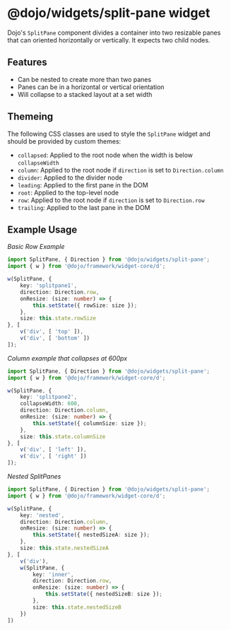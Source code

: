 # @dojo/widgets/split-pane widget

Dojo's `SplitPane` component divides a container into two resizable panes that can oriented horizontally or vertically. It expects two child nodes.

## Features

- Can be nested to create more than two panes
- Panes can be in a horizontal or vertical orientation
- Will collapse to a stacked layout at a set width

## Themeing

The following CSS classes are used to style the `SplitPane` widget and should be provided by custom themes:

- `collapsed`: Applied to the root node when the width is below `collapseWidth`
- `column`: Applied to the root node if `direction` is set to `Direction.column`
- `divider`: Applied to the divider node
- `leading`: Applied to the first pane in the DOM
- `root`: Applied to the top-level node
- `row`: Applied to the root node if `direction` is set to `Direction.row`
- `trailing`: Applied to the last pane in the DOM

## Example Usage

*Basic Row Example*
```typescript
import SplitPane, { Direction } from '@dojo/widgets/split-pane';
import { w } from '@dojo/framework/widget-core/d';

w(SplitPane, {
	key: 'splitpane1',
	direction: Direction.row,
	onResize: (size: number) => {
		this.setState({ rowSize: size });
	},
	size: this.state.rowSize
}, [
	v('div', [ 'top' ]),
	v('div', [ 'bottom' ])
]);
```

*Column example that collapses at 600px*
```typescript
import SplitPane, { Direction } from '@dojo/widgets/split-pane';
import { w } from '@dojo/framework/widget-core/d';

w(SplitPane, {
	key: 'splitpane2',
	collapseWidth: 600,
	direction: Direction.column,
	onResize: (size: number) => {
		this.setState({ columnSize: size });
	},
	size: this.state.columnSize
}, [
	v('div', [ 'left' ]),
	v('div', [ 'right' ])
]);
```

*Nested SplitPanes*
```typescript
import SplitPane, { Direction } from '@dojo/widgets/split-pane';
import { w } from '@dojo/framework/widget-core/d';

w(SplitPane, {
	key: 'nested',
	direction: Direction.column,
	onResize: (size: number) => {
		this.setState({ nestedSizeA: size });
	},
	size: this.state.nestedSizeA
}, [
	v('div'),
	w(SplitPane, {
		key: 'inner',
		direction: Direction.row,
		onResize: (size: number) => {
			this.setState({ nestedSizeB: size });
		},
		size: this.state.nestedSizeB
	})
])
```
